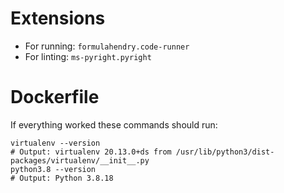 # Extensions

- For running: `formulahendry.code-runner`
- For linting: `ms-pyright.pyright`

# Dockerfile

If everything worked these commands should run:

```shell
virtualenv --version
# Output: virtualenv 20.13.0+ds from /usr/lib/python3/dist-packages/virtualenv/__init__.py
python3.8 --version
# Output: Python 3.8.18
```

